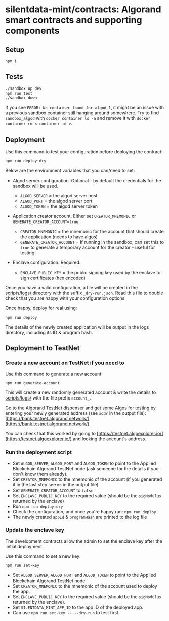 # silentdata-mint/contracts: Algorand smart contracts and supporting components

## Setup

``` bash
npm i
```

## Tests

``` bash
./sandbox up dev
npm run test
./sandbox down
```

If you see `ERROR: No container found for algod_1`, it might be an issue with a previous sandbox container still hanging around somewhere. Try to find `sandbox_algod` with `docker container ls -a` and remove it with `docker container rm < container id >`.

## Deployment

Use this command to test your configuration before deploying the contract:

``` bash
npm run deploy:dry
```

Below are the environment variables that you can/need to set:

- Algod server configuration. Optional - by default the credentials for the sandbox will be used.
  - `ALGOD_SERVER` = the algod server host
  - `ALGOD_PORT` = the algod server port
  - `ALGOD_TOKEN` = the algod server token

- Application creator account. Either set `CREATOR_MNEMONIC` or `GENERATE_CREATOR_ACCOUNT=true`.
  - `CREATOR_MNEMONIC` = the mnemonic for the account that should create the application (needs to have algos)
  - `GENERATE_CREATOR_ACCOUNT` = If running in the sandbox, can set this to `true` to generate a temporary account for the creator - useful for testing.

- Enclave configuration. Required.
  - `ENCLAVE_PUBLIC_KEY` = the public signing key used by the enclave to sign certificates (hex encoded)

Once you have a valid configuration, a file will be created in the [scripts/logs/](scripts/logs) directory with the suffix `_dry-run.json`.
Read this file to double check that you are happy with your configuration options.

Once happy, deploy for real using:

``` bash
npm run deploy
```

The details of the newly created application will be output in the logs directory, including its ID & program hash.

## Deployment to TestNet

### Create a new account on TestNet if you need to

Use this command to generate a new account:

``` bash
npm run generate-account
```

This will create a new randomly generated account & write the details to [scripts/logs/](scripts/logs) with the file prefix `account_`.

Go to the Algorand TestNet dispenser and get some Algos for testing by entering your newly generated address (see `addr` in the output file):
[https://bank.testnet.algorand.network/](https://bank.testnet.algorand.network/)

You can check that this worked by going to [https://testnet.algoexplorer.io/](https://testnet.algoexplorer.io/) and looking the account's address.

### Run the deployment script

- Set `ALGOD_SERVER`, `ALGOD_PORT` and `ALGOD_TOKEN` to point to the Applied Blockchain Algorand TestNet node (ask someone for the details if you don't know them already).
- Set `CREATOR_MNEMONIC` to the mnemonic of the account (if you generated it in the last step see `mn` in the output file)
- Set `GENERATE_CREATOR_ACCOUNT` to `false`
- Set `ENCLAVE_PUBLIC_KEY` to the required value (should be the `sigModulus` returned by the enclave)
- Run `npm run deploy:dry`
- Check the configuration, and once you're happy run: `npm run deploy`
- The newly created `appId` & `programHash` are printed to the log file

### Update the enclave key

The development contracts allow the admin to set the enclave key after the initial deployment.

Use this command to set a new key:

``` bash
npm run set-key
```

- Set `ALGOD_SERVER`, `ALGOD_PORT` and `ALGOD_TOKEN` to point to the Applied Blockchain Algorand TestNet node.
- Set `CREATOR_MNEMONIC` to the mnemonic of the account used to deploy the app.
- Set `ENCLAVE_PUBLIC_KEY` to the required value (should be the `sigModulus` returned by the enclave).
- Set `SILENTDATA_MINT_APP_ID` to the app ID of the deployed app.
- Can use `npm run set-key -- --dry-run` to test first.
